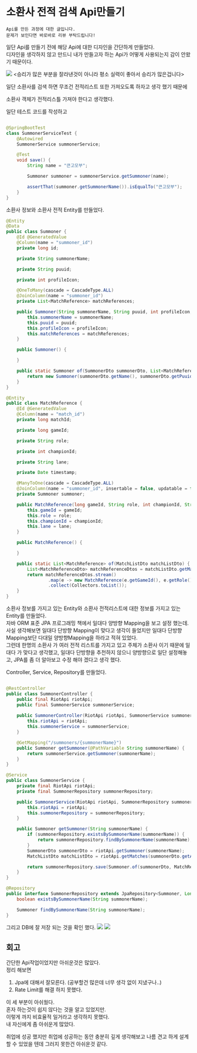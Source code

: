 # 소환사 전적 검색 Api만들기

```
Api를 만든 과정에 대한 글입니다.  
문제가 보인다면 바로바로 리뷰 부탁드립니다!  
```

일단 Api를 만들기 전에 해당 Api에 대한 디자인을 간단하게 만들었다.  
디자인을 생각하지 않고 만드니 내가 만들고자 하는 Api가 어떻게 사용되는지 감이 안왔기 때문이다.  

![](./images/summoner%20api%20picture.png)
<승리가 많은 부분을 잘라낸것이 아니라 평소 실력이 좋아서 승리가 많은겁니다>  

일단 소환사를 검색 하면 무조건 전적리스트 또한 가져오도록 하자고 생각 했기 때문에

소환사 객체가 전적리스틀 가져야 한다고 생각했다.  

일단 테스트 코드를 작성하고 
```java

@SpringBootTest
class SummonerServiceTest {
    @Autowired
    SummonerService summonerService;

    @Test
    void save() {
        String name = "큰고모부";

        Summoner summoner = summonerService.getSummoner(name);

        assertThat(summoner.getSummonerName()).isEqualTo("큰고모부");
    }
}
```
소환사 정보와 소환사 전적 Entity를 만들었다.  
```java
@Entity
@Data
public class Summoner {
    @Id @GeneratedValue
    @Column(name = "summoner_id")
    private long id;

    private String summonerName;

    private String puuid;

    private int profileIcon;

    @OneToMany(cascade = CascadeType.ALL)
    @JoinColumn(name = "summoner_id")
    private List<MatchReference> matchReferences;

    public Summoner(String summonerName, String puuid, int profileIcon, List<MatchReference> matchReferences) {
        this.summonerName = summonerName;
        this.puuid = puuid;
        this.profileIcon = profileIcon;
        this.matchReferences = matchReferences;
    }

    public Summoner() {

    }

    public static Summoner of(SummonerDto summonerDto, List<MatchReference> matchReferences) {
        return new Summoner(summonerDto.getName(), summonerDto.getPuuid(), summonerDto.getProfileIconId(), matchReferences);
    }
}

@Entity
public class MatchReference {
    @Id @GeneratedValue
    @Column(name = "match_id")
    private long matchId;

    private long gameId;

    private String role;

    private int championId;

    private String lane;

    private Date timestamp;

    @ManyToOne(cascade = CascadeType.ALL)
    @JoinColumn(name = "summoner_id", insertable = false, updatable = false)
    private Summoner summoner;

    public MatchReference(long gameId, String role, int championId, String lane) {
        this.gameId = gameId;
        this.role = role;
        this.championId = championId;
        this.lane = lane;
    }

    public MatchReference() {

    }

    public static List<MatchReference> of(MatchListDto matchListDto) {
        List<MatchReferenceDto> matchReferenceDtos = matchListDto.getMatches();
        return matchReferenceDtos.stream()
                .map(e -> new MatchReference(e.getGameId(), e.getRole(), e.getChampion(), e.getLane()))
                .collect(Collectors.toList());
    }
}
```
소환사 정보를 가지고 있는 Entity와 소환사 전적리스트에 대한 정보를 가지고 있는 Entity를 만들었다.  
자바 ORM 표준 JPA 프로그래밍 책에서 일대다 양방향 Mapping을 보고 설정 했는데.  
사실 생각해보면 일대다 단방향 Mapping이 맞다고 생각이 들었지만 일대다 단방향 Mapping보단 다대일 양방향Mapping을 하라고 적혀 있었다.  
그런데 한명의 소환사 가 여러 전적 리스트를 가지고 있고 주체가 소환사 이기 때문에 일대다 가 맞다고 생각했고, 일대다 단방향을 추천하지 않으니 양방향으로 일단 설정해놓고, JPA를 좀 더 알아보고 수정 해야 겠다고 생각 했다.  


Controller, Service, Repository를 만들었다.

```java

@RestController
public class SummonerController {
    public final RiotApi riotApi;
    public final SummonerService summonerService;
    
    public SummonerController(RiotApi riotApi, SummonerService summonerService) {
        this.riotApi = riotApi;
        this.summonerService = summonerService;
    }

    @GetMapping("/summoners/{summonerName}")
    public Summoner getSummoner(@PathVariable String summonerName) {
        return summonerService.getSummoner(summonerName);
    }
}

@Service
public class SummonerService {
    private final RiotApi riotApi;
    private final SummonerRepository summonerRepository;

    public SummonerService(RiotApi riotApi, SummonerRepository summonerRepository) {
        this.riotApi = riotApi;
        this.summonerRepository = summonerRepository;
    }

    public Summoner getSummoner(String summonerName) {
        if (summonerRepository.existsBySummonerName(summonerName)) {
            return summonerRepository.findBySummonerName(summonerName);
        }
        SummonerDto summonerDto = riotApi.getSummoner(summonerName);
        MatchListDto matchListDto = riotApi.getMatches(summonerDto.getAccountId());

        return summonerRepository.save(Summoner.of(summonerDto, MatchReference.of(matchListDto)));
    }
}

@Repository
public interface SummonerRepository extends JpaRepository<Summoner, Long> {
    boolean existsBySummonerName(String summonerName);

    Summoner findBySummonerName(String summonerName);
}
```
그리고 DB에 잘 저장 되는 것을 확인 했다. 
![](./images/summoner%20DB.png)
![](./images/matches%20DB.png)

## 회고
간단한 Api작업이었지만 아쉬운것은 많았다.  
정리 해보면  
1. Jpa에 대해서 잘모른다.  (공부할건 많은데 너무 생각 없이 지냈구나..)
2. Rate Limit를 해결 하지 못했다.

이 세 부분이 아쉬웠다.  
혼자 하는것이 쉽지 않다는 것을 알고 있었지만.  
이렇게 까지 비효율적 일거라고 생각하지 못했다.  
내 자신에게 좀 아쉬운게 많았다.  

취업에 성공 했지만 취업에 성공하는 동안 충분히 깊게 생각해보고 나름 견고 하게 설계 할 수 있었을 텐데 그러지 못한건 아쉬운것 같다.  

